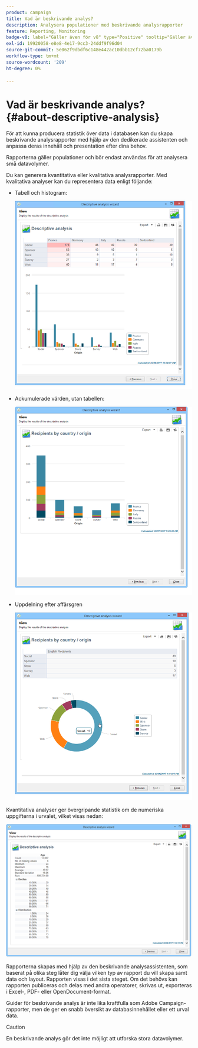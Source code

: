 ```yaml
---
product: campaign
title: Vad är beskrivande analys?
description: Analysera populationer med beskrivande analysrapporter
feature: Reporting, Monitoring
badge-v8: label="Gäller även för v8" type="Positive" tooltip="Gäller även Campaign v8"
exl-id: 19920058-e8e8-4e17-9cc3-24ddf9f96d04
source-git-commit: 5e062f9dbdf6c148e442ac10dbb12cf72ba0179b
workflow-type: tm+mt
source-wordcount: '209'
ht-degree: 0%

---
```


# Vad är beskrivande analys? {#about-descriptive-analysis}

För att kunna producera statistik över data i databasen kan du skapa beskrivande analysrapporter med hjälp av den dedikerade assistenten och anpassa deras innehåll och presentation efter dina behov.

Rapporterna gäller populationer och bör endast användas för att analysera små datavolymer.

Du kan generera kvantitativa eller kvalitativa analysrapporter. Med kvalitativa analyser kan du representera data enligt följande:

* Tabell och histogram:

  ![](assets/reporting_descriptive_sample_1.png)

* Ackumulerade värden, utan tabellen:

  ![](assets/reporting_descriptive_sample_3.png)

* Uppdelning efter affärsgren

  ![](assets/reporting_descriptive_sample_2.png)

Kvantitativa analyser ger övergripande statistik om de numeriska uppgifterna i urvalet, vilket visas nedan:

![](assets/reporting_descriptive_quantitative_sample.png)

Rapporterna skapas med hjälp av den beskrivande analysassistenten, som baserat på olika steg låter dig välja vilken typ av rapport du vill skapa samt data och layout. Rapporten visas i det sista steget. Om det behövs kan rapporten publiceras och delas med andra operatorer, skrivas ut, exporteras i Excel-, PDF- eller OpenDocument-format.

Guider för beskrivande analys är inte lika kraftfulla som Adobe Campaign-rapporter, men de ger en snabb översikt av databasinnehållet eller ett urval data.

>[!CAUTION]
>
>En beskrivande analys gör det inte möjligt att utforska stora datavolymer.
